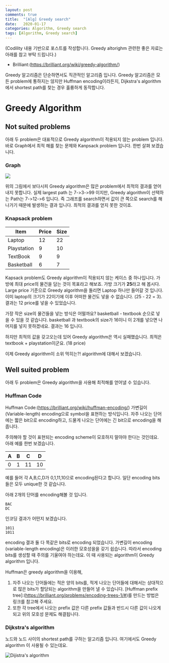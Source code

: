 ```yaml
---
layout: post
comments: true
title:  "[Alg] Greedy search"
date:   2020-01-17
categories: Algorithm, Greedy search
tags: [Algorithm, Greedy search]
---
```


(Codility 내용 기반으로 포스트를 작성합니다. Greedy altorighm 관련한 좋은 자료는 아래를 참고 부탁 드립니다.)

- Brilliant:(https://brilliant.org/wiki/greedy-algorithm/)

Greedy 알고리즘은 단순하면서도 직관적인 알고리즘 입니다. Greedy 알고리즘은 모든 problem에 통하지는 않지만 Huffman encoding이라든지, Dijkstra's algorithm에서 shortest path를 찾는 경우 훌륭하게 동작합니다.

# Greedy Algorithm

## Not suited problems

아래 두 problem은 대표적으로 Greedy algorithm이 적용되지 않는 problem 입니다. 바로 Graph에서 최적 해를 찾는 문제와 Kanpsack problem 입니다. 한번 살펴 보겠습니다.

### Graph
<img src="https://d18l82el6cdm1i.cloudfront.net/uploads/xlck8z42EM-greedy-search-path-example.gif">

위의 그림에서 보다시피 Greedy algorithm은 많은 problem에서 최적의 결과를 얻어내지 못합니다. 실제 largest path 는 7->3->99 이지만, Greedy algorithm이 선택하는 Path는 7->12->6 입니다. 즉 그래프를 search하면서 값이 큰 쪽으로 search를 해 나가기 때문에 발생하는 결과 입니다. 최적의 결과를 얻지 못한 것이죠.

### Knapsack problem
| Item  | Price  | Size  |
|---|---|---|
|Laptop   | 12   | 22  | 
|Playstation   | 9  | 10  |
|TextBook   | 9  | 9  |
|Basketball | 6 | 7|

Kapsack problem도 Greedy algorithm이 적용되지 않는 케이스 중 하나입니다. 가방에 최대 price의 물건을 담는 것이 목표라고 해보죠. 가방 크기가 **25**라고 해 봅시다. Large price 기준으로 Greedy algorithm을 돌리면 Laptop 하나만 들어갈 것 입니다. 이미 laptop의 크기가 22이기에 이후 어떠한 물건도 넣을 수 없습니다. (25 - 22 = 3). 결과는 12 price를 넣을 수 있었습니다.

가장 작은 size의 물건들을 넣는 방식은 어떨까요? basketball - textbook 순으로 넣을 수 있을 것 같습니다. basketball 과 textbook의 size가 16이니 이 2개를 넣으면 나머지를 넣지 못하겠네요. 결과는 16 입니다.

하지만 최적의 값을 갖고오는데 있어 Greedy algorithm은 역시 실패했습니다. 최적은 textbook + playstation이군요. (18 price)

이제 Greedy algorithm이 소위 먹히는?! algorithm에 대해서 보겠습니다.

## Well suited problem

아래 두 problem은 Greedy algorithm을 사용해 최적해를 얻어낼 수 있습니다.

### Huffman Code

Huffman Code:(https://brilliant.org/wiki/huffman-encoding/) 가변길이(Variable-length) encoding으로 symbol을 표현하는 방식입니다. 자주 나오는 단어에는 짧은 bit으로 encoding하고, 드물게 나오는 단어에는 긴 bit으로 encoding을 해 줍니다.

주의해야 할 것이 표현되는 encoding scheme이 모호하지 말아야 한다는 것인데요. 아래 예를 한번 보겠습니다.

|A|B|C|D|
|---|---|---|---|
|0|1|11|10|

예를 들어 각 A,B,C,D가 0,1,11,10으로 encoding된다고 합니다. 일단 encoding bits들은 모두 unique한 것 같습니다.

아래 2개의 단어를 encoding해볼 것 입니다.

```
BAC
DC
```

인코딩 결과가 어떤지 보겠습니다.

```
1011
1011
```

encoding 결과 둘 다 똑같은 bits로 encoding 되었습니다. 가변길이 encoding (variable-length encoding)은 이러한 모호성을을 갖기 쉽습니다. 따라서 encoding bits를 생성할 때 주의를 기울여야 하는데요. 이 때 사용되는 algorithm이 Greedy algorithm 입니다.

Huffman은 greedy algorithm을 이용해, 

1. 자주 나오는 단어들에는 적은 양의 bits를, 적게 나오는 단어들에 대해서는 상대적으로 많은 bits가 할당되는 algorithm을 만들어 낼 수 있습니다. [Huffman prefix tree]:(https://brilliant.org/problems/encoding-trees-1/#)를 만드는 방법은 링크를 참고해 주세요.
2. 또한 각 tree에서 나오는 prefix 값은 다른 prefix 값들과 반드시 다른 값이 나오게 되고 위의 모호성 문제도 해결됩니다. 

### Dijkstra's algorithm

노드와 노드 사이의 shortest path를 구하는 알고리즘 입니다. 여기에서도 Greedy algorithm 이 사용될 수 있는데요. 

![Dijistra's algorithm](https://d18l82el6cdm1i.cloudfront.net/uploads/X7rvS7Kbgc-dijkstra_animation.gif)




